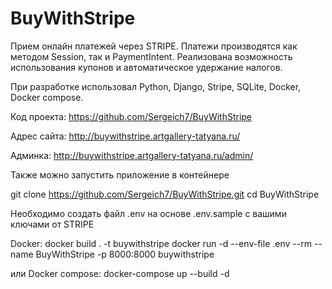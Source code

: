 # BuyWithStripe
Прием онлайн платежей через STRIPE.
Платежи производятся как методом Session, так и PaymentIntent.
Реализована возможность использования купонов и автоматическое удержание налогов.

При разработке использовал Python, Django, Stripe, SQLite, Docker, Docker compose.

Код проекта:
https://github.com/Sergeich7/BuyWithStripe

Адрес сайта:
http://buywithstripe.artgallery-tatyana.ru/

Админка:
http://buywithstripe.artgallery-tatyana.ru/admin/

Также можно запустить приложение в контейнере

git clone https://github.com/Sergeich7/BuyWithStripe.git
cd BuyWithStripe

Необходимо создать файл .env на основе .env.sample с вашими ключами от STRIPE

Docker:
docker build . -t buywithstripe
docker run -d --env-file .env --rm --name BuyWithStripe -p 8000:8000 buywithstripe

или Docker compose:
docker-compose up --build -d
